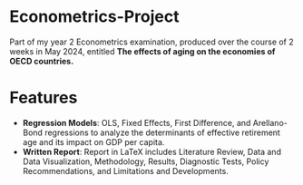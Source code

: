 # Econometrics-Project
Part of my year 2 Econometrics examination, produced over the course of 2 weeks in May 2024, entitled **The effects of aging on the economies of OECD countries.**

# Features
- **Regression Models**:  OLS, Fixed Effects, First Difference, and Arellano-Bond regressions to analyze the determinants of effective retirement age and its impact on GDP per capita.
- **Written Report**: Report in LaTeX includes Literature Review, Data and Data Visualization, Methodology, Results, Diagnostic Tests, Policy Recommendations, and Limitations and Developments.
